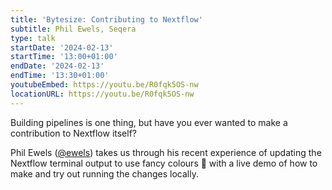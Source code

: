 ```yaml
---
title: 'Bytesize: Contributing to Nextflow'
subtitle: Phil Ewels, Seqera
type: talk
startDate: '2024-02-13'
startTime: '13:00+01:00'
endDate: '2024-02-13'
endTime: '13:30+01:00'
youtubeEmbed: https://youtu.be/R0fqk5OS-nw
locationURL: https://youtu.be/R0fqk5OS-nw
---
```


Building pipelines is one thing, but have you ever wanted to make a contribution
to Nextflow itself?

Phil Ewels ([@ewels](https://github.com/ewels)) takes us through his recent
experience of updating the Nextflow terminal output to use fancy colours 🌈
with a live demo of how to make and try out running the changes locally.
